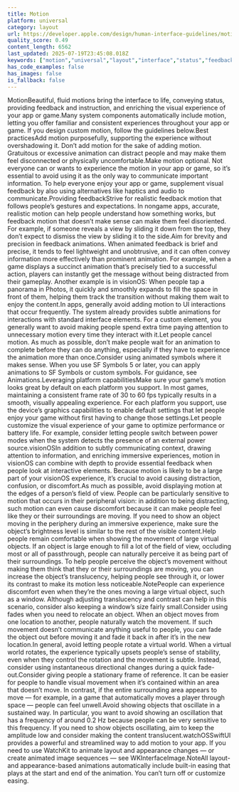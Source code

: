 ```yaml
---
title: Motion
platform: universal
category: layout
url: https://developer.apple.com/design/human-interface-guidelines/motion
quality_score: 0.49
content_length: 6562
last_updated: 2025-07-19T23:45:08.018Z
keywords: ["motion","universal","layout","interface","status","feedback","visual","system","design","animation","haptics","gestures"]
has_code_examples: false
has_images: false
is_fallback: false
---
```


MotionBeautiful, fluid motions bring the interface to life, conveying status, providing feedback and instruction, and enriching the visual experience of your app or game.Many system components automatically include motion, letting you offer familiar and consistent experiences throughout your app or game. If you design custom motion, follow the guidelines below.Best practicesAdd motion purposefully, supporting the experience without overshadowing it. Don’t add motion for the sake of adding motion. Gratuitous or excessive animation can distract people and may make them feel disconnected or physically uncomfortable.Make motion optional. Not everyone can or wants to experience the motion in your app or game, so it’s essential to avoid using it as the only way to communicate important information. To help everyone enjoy your app or game, supplement visual feedback by also using alternatives like haptics and audio to communicate.Providing feedbackStrive for realistic feedback motion that follows people’s gestures and expectations. In nongame apps, accurate, realistic motion can help people understand how something works, but feedback motion that doesn’t make sense can make them feel disoriented. For example, if someone reveals a view by sliding it down from the top, they don’t expect to dismiss the view by sliding it to the side.Aim for brevity and precision in feedback animations. When animated feedback is brief and precise, it tends to feel lightweight and unobtrusive, and it can often convey information more effectively than prominent animation. For example, when a game displays a succinct animation that’s precisely tied to a successful action, players can instantly get the message without being distracted from their gameplay. Another example is in visionOS: When people tap a panorama in Photos, it quickly and smoothly expands to fill the space in front of them, helping them track the transition without making them wait to enjoy the content.In apps, generally avoid adding motion to UI interactions that occur frequently. The system already provides subtle animations for interactions with standard interface elements. For a custom element, you generally want to avoid making people spend extra time paying attention to unnecessary motion every time they interact with it.Let people cancel motion. As much as possible, don’t make people wait for an animation to complete before they can do anything, especially if they have to experience the animation more than once.Consider using animated symbols where it makes sense. When you use SF Symbols 5 or later, you can apply animations to SF Symbols or custom symbols. For guidance, see Animations.Leveraging platform capabilitiesMake sure your game’s motion looks great by default on each platform you support. In most games, maintaining a consistent frame rate of 30 to 60 fps typically results in a smooth, visually appealing experience. For each platform you support, use the device’s graphics capabilities to enable default settings that let people enjoy your game without first having to change those settings.Let people customize the visual experience of your game to optimize performance or battery life. For example, consider letting people switch between power modes when the system detects the presence of an external power source.visionOSIn addition to subtly communicating context, drawing attention to information, and enriching immersive experiences, motion in visionOS can combine with depth to provide essential feedback when people look at interactive elements. Because motion is likely to be a large part of your visionOS experience, it’s crucial to avoid causing distraction, confusion, or discomfort.As much as possible, avoid displaying motion at the edges of a person’s field of view. People can be particularly sensitive to motion that occurs in their peripheral vision: in addition to being distracting, such motion can even cause discomfort because it can make people feel like they or their surroundings are moving. If you need to show an object moving in the periphery during an immersive experience, make sure the object’s brightness level is similar to the rest of the visible content.Help people remain comfortable when showing the movement of large virtual objects. If an object is large enough to fill a lot of the field of view, occluding most or all of passthrough, people can naturally perceive it as being part of their surroundings. To help people perceive the object’s movement without making them think that they or their surroundings are moving, you can increase the object’s translucency, helping people see through it, or lower its contrast to make its motion less noticeable.NotePeople can experience discomfort even when they’re the ones moving a large virtual object, such as a window. Although adjusting translucency and contrast can help in this scenario, consider also keeping a window’s size fairly small.Consider using fades when you need to relocate an object. When an object moves from one location to another, people naturally watch the movement. If such movement doesn’t communicate anything useful to people, you can fade the object out before moving it and fade it back in after it’s in the new location.In general, avoid letting people rotate a virtual world. When a virtual world rotates, the experience typically upsets people’s sense of stability, even when they control the rotation and the movement is subtle. Instead, consider using instantaneous directional changes during a quick fade-out.Consider giving people a stationary frame of reference. It can be easier for people to handle visual movement when it’s contained within an area that doesn’t move. In contrast, if the entire surrounding area appears to move — for example, in a game that automatically moves a player through space — people can feel unwell.Avoid showing objects that oscillate in a sustained way. In particular, you want to avoid showing an oscillation that has a frequency of around 0.2 Hz because people can be very sensitive to this frequency. If you need to show objects oscillating, aim to keep the amplitude low and consider making the content translucent.watchOSSwiftUI provides a powerful and streamlined way to add motion to your app. If you need to use WatchKit to animate layout and appearance changes — or create animated image sequences — see WKInterfaceImage.NoteAll layout- and appearance-based animations automatically include built-in easing that plays at the start and end of the animation. You can’t turn off or customize easing.